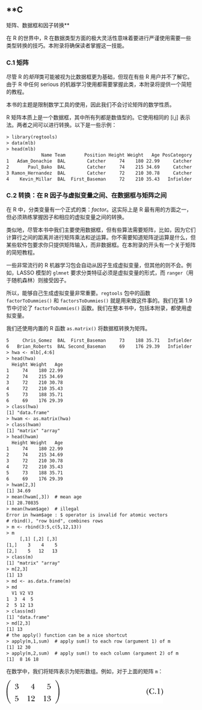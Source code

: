 ## **C

矩阵、数据框和因子转换**

在 R 的世界中，R 在数据类型方面的极大灵活性意味着要进行严谨使用需要一些类型转换的技巧。本附录将确保读者掌握这一技能。

### C.1 矩阵

尽管 R 的*矩阵*类可能被视为比数据框更为基础，但现在有些 R 用户并不了解它。由于 R 中任何 serious 的机器学习使用都需要掌握此类，本附录将提供一个简短的教程。

本书的主题是限制数学工具的使用，因此我们不会讨论矩阵的数学性质。

R 矩阵本质上是一个数据框，其中所有列都是数值型的。它使用相同的 [i,j] 表示法。两者之间可以进行转换。以下是一些示例：

```
> library(regtools)
> data(mlb)
> head(mlb)
             Name Team       Position Height Weight   Age PosCategory
1   Adam_Donachie  BAL        Catcher     74    180 22.99     Catcher
2       Paul_Bako  BAL        Catcher     74    215 34.69     Catcher
3 Ramon_Hernandez  BAL        Catcher     72    210 30.78     Catcher
4    Kevin_Millar  BAL  First_Baseman     72    210 35.43   Infielder
```

### C.2 转换：在 R 因子与虚拟变量之间、在数据框与矩阵之间

在 R 中，分类变量有一个正式的类：*factor*。这实际上是 R 最有用的方面之一，但必须熟练掌握因子和相应的虚拟变量之间的转换。

类似地，尽管本书中我们主要使用数据框，但有些算法需要矩阵，比如，因为它们计算行之间的距离并进行矩阵乘法和逆运算。你不需要知道矩阵逆运算是什么，但某些软件包要求你只提供矩阵输入，而非数据框。在本附录的开头有一个关于矩阵的简短教程。

一些非常流行的 R 机器学习包会自动从因子生成虚拟变量，但其他的则不会。例如，LASSO 模型的 `glmnet` 要求分类特征必须是虚拟变量的形式，而 `ranger`（用于随机森林）则接受因子。

所以，能够自己生成虚拟变量非常重要。`regtools` 包中的函数 `factorToDummies()` 和 `factorsToDummies()` 就是用来做这件事的。我们在第 1.9 节中讨论了 `factorToDummies()` 函数。我们在整本书中，包括本附录，都使用虚拟变量。

我们还使用内置的 R 函数 `as.matrix()` 将数据框转换为矩阵。

```
5     Chris_Gomez  BAL  First_Baseman     73    188 35.71   Infielder
6   Brian_Roberts  BAL Second_Baseman     69    176 29.39   Infielder
> hwa <- mlb[,4:6]
> head(hwa)
  Height Weight   Age
1     74    180 22.99
2     74    215 34.69
3     72    210 30.78
4     72    210 35.43
5     73    188 35.71
6     69    176 29.39
> class(hwa)
[1] "data.frame"
> hwam <- as.matrix(hwa)
> class(hwam)
[1] "matrix" "array"
> head(hwam)
  Height Weight   Age
1     74    180 22.99
2     74    215 34.69
3     72    210 30.78
4     72    210 35.43
5     73    188 35.71
6     69    176 29.39
> hwam[2,3]
[1] 34.69
> mean(hwam[,3])  # mean age
[1] 28.70835
> mean(hwam$age)  # illegal
Error in hwam$age : $ operator is invalid for atomic vectors
# rbind(), "row bind", combines rows
> m <- rbind(3:5,c(5,12,13))
> m
     [,1] [,2] [,3]
[1,]    3    4    5
[2,]    5   12   13
> class(m)
[1] "matrix" "array"
> m[2,3]
[1] 13
> md <- as.data.frame(m)
> md
  V1 V2 V3
1  3  4  5
2  5 12 13
> class(md)
[1] "data.frame"
> md[2,3]
[1] 13
# the apply() function can be a nice shortcut
> apply(m,1,sum)  # apply sum() to each row (argument 1) of m
[1] 12 30
> apply(m,2,sum)  # apply sum() to each column (argument 2) of m
[1]  8 16 18
```

在数学中，我们将矩阵表示为矩形数组。例如，对于上面的矩阵 `m`：

![Image](img/app03equ01.jpg)

